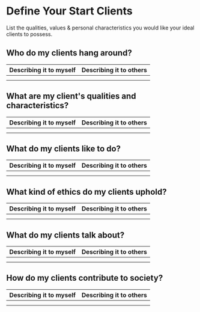 # Define Your Start Clients

List the qualities, values & personal characteristics you would like your ideal clients to possess.

## Who do my clients hang around?
| Describing it to myself | Describing it to others |
| --- | --- |
|  |  |
|  |  |

## What are my client's qualities and characteristics?
| Describing it to myself | Describing it to others |
| --- | --- |
|  |  |
|  |  |

## What do my clients like to do?
| Describing it to myself | Describing it to others |
| --- | --- |
|  |  |
|  |  |

## What kind of ethics do my clients uphold?
| Describing it to myself | Describing it to others |
| --- | --- |
|  |  |
|  |  |

## What do my clients talk about?
| Describing it to myself | Describing it to others |
| --- | --- |
|  |  |
|  |  |

## How do my clients contribute to society?
| Describing it to myself | Describing it to others |
| --- | --- |
|  |  |
|  |  |